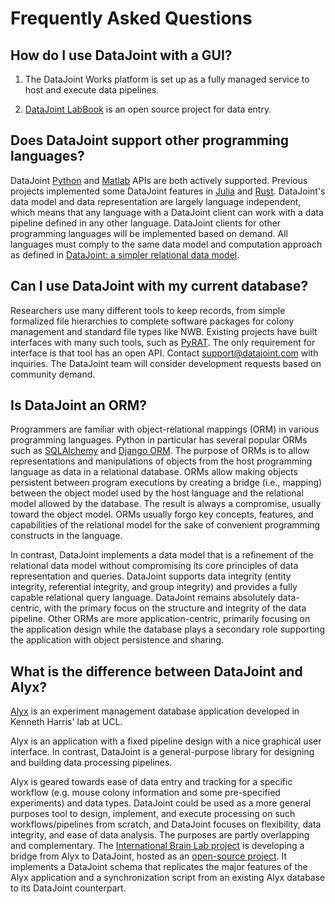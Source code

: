 # Frequently Asked Questions

## How do I use DataJoint with a GUI?

1. The DataJoint Works platform is set up as a fully managed service to host and 
execute data pipelines.

2. [DataJoint LabBook](https://github.com/datajoint/datajoint-labbook) is an open 
source project for data entry.

## Does DataJoint support other programming languages?

DataJoint [Python](https://datajoint.com/docs/core/datajoint-python/) and 
[Matlab](https://datajoint.com/docs/core/datajoint-matlab/) APIs are both actively 
supported.  Previous projects implemented some DataJoint features in
[Julia](https://github.com/BrainCOGS/neuronex_workshop_2018/tree/julia/julia) and
[Rust](https://github.com/datajoint/datajoint-core). DataJoint's data model and data
representation are largely language independent, which means that any language with a
DataJoint client can work with a data pipeline defined in any other language. DataJoint
clients for other programming languages will be implemented based on demand. All
languages must comply to the same data model and computation approach as defined in
[DataJoint: a simpler relational data model](https://arxiv.org/abs/1807.11104).

## Can I use DataJoint with my current database?

Researchers use many different tools to keep records, from simple formalized file
hierarchies to complete software packages for colony management and standard file types
like NWB. Existing projects have built interfaces with many such tools, such as
[PyRAT](https://github.com/SFB1089/adamacs/blob/main/notebooks/03_pyrat_insert.ipynb).
The only requirement for interface is that tool has an open API. Contact
[support@datajoint.com](mailto:Support@DataJoint.com) with inquiries. The DataJoint
team will consider development requests based on community demand.

## Is DataJoint an ORM?

Programmers are familiar with object-relational mappings (ORM) in various programming
languages. Python in particular has several popular ORMs such as
[SQLAlchemy](https://www.sqlalchemy.org/) and [Django ORM](https://tutorial.djangogirls.org/en/django_orm/).
The purpose of ORMs is to allow representations and manipulations of objects from the
host programming language as data in a relational database. ORMs allow making objects
persistent between program executions by creating a bridge (i.e., mapping) between the
object model used by the host language and the relational model allowed by the database.
The result is always a compromise, usually toward the object model. ORMs usually forgo
key concepts, features, and capabilities of the relational model for the sake of
convenient programming constructs in the language.

In contrast, DataJoint implements a data model that is a refinement of the relational
data model without compromising its core principles of data representation and queries.
DataJoint supports data integrity (entity integrity, referential integrity, and group
integrity) and provides a fully capable relational query language. DataJoint remains
absolutely data-centric, with the primary focus on the structure and integrity of the
data pipeline. Other ORMs are more application-centric, primarily focusing on the
application design while the database plays a secondary role supporting the application
with object persistence and sharing.

## What is the difference between DataJoint and Alyx?

[Alyx](https://github.com/cortex-lab/alyx) is an experiment management database
application developed in Kenneth Harris' lab at UCL.

Alyx is an application with a fixed pipeline design with a nice graphical user
interface. In contrast, DataJoint is a general-purpose library for designing and
building data processing pipelines.

Alyx is geared towards ease of data entry and tracking for a specific workflow
(e.g. mouse colony information and some pre-specified experiments) and data types.
DataJoint could be used as a more general purposes tool to design, implement, and
execute processing on such workflows/pipelines from scratch, and DataJoint focuses on
flexibility, data integrity, and ease of data analysis. The purposes are partly
overlapping and complementary. The
[International Brain Lab project](https://internationalbrainlab.com) is developing a
bridge from Alyx to DataJoint, hosted as an
[open-source project](https://github.com/datajoint-company/ibl-pipeline). It
implements a DataJoint schema that replicates the major features of the Alyx
application and a synchronization script from an existing Alyx database to its
DataJoint counterpart.
